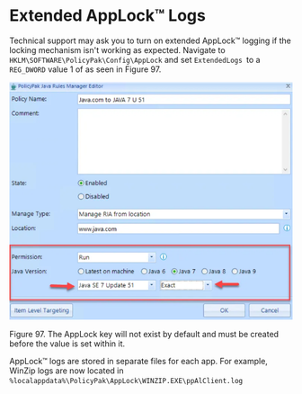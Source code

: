 # Extended AppLock™ Logs

Technical support may ask you to turn on extended AppLock™ logging if the locking mechanism isn't
working as expected. Navigate to `HKLM\SOFTWARE\PolicyPak\Config\AppLock` and set `ExtendedLogs `to
a `REG_DWORD` value 1 of as seen in Figure 97.

![troubleshooting_policypak_1](../../../../../../static/img/product_docs/policypak/policypak/troubleshooting/javaenterpriserules/troubleshooting_policypak_1.webp)

Figure 97. The AppLock key will not exist by default and must be created before the value is set
within it.

AppLock™ logs are stored in separate files for each app. For example, WinZip logs are now located
in` %localappdata%\PolicyPak\AppLock\WINZIP.EXE\ppAlClient.log`
